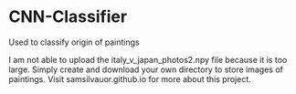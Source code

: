 # CNN-Classifier
Used to classify origin of paintings

I am not able to upload the italy_v_japan_photos2.npy file because it is too large. Simply create and download your own directory to store images of paintings.  Visit samsilvauor.github.io for more about this project.
